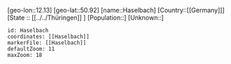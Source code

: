 ﻿---
location: [50.92,12.13]
mapzoom: [7,12] 
mapmarker: city 
type: City
tags:
- geo/City


SpocWebEntityId: 30789
isDeleted: false
confidential: public

---
[geo-lon::12.13]
[geo-lat::50.92]
[name::Haselbach]
[Country::[[Germany]]]
[State :: [[../../Thüringen]] ]
[Population::]
[Unknown::]


```leaflet
id: Haselbach
coordinates: [[Haselbach]]
markerFile: [[Haselbach]]
defaultZoom: 11 
maxZoom: 18
```
